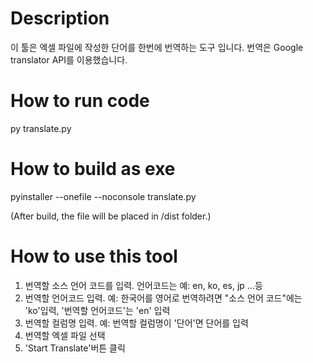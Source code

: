 

# Description

이 툴은 엑셀 파일에 작성한 단어를 한번에 번역하는 도구 입니다.
번역은 Google translator API를 이용했습니다.

# How to run code

py translate.py

# How to build as exe

pyinstaller --onefile --noconsole translate.py

(After build, the file will be placed in /dist folder.)

# How to use this tool

1) 번역할 소스 언어 코드를 입력.  언어코드는 예: en, ko, es, jp ...등
2) 번역할 언어코드 입력.  예: 한국어를 영어로 번역하려면  "소스 언어 코드"에는 'ko'입력,  '번역할 언어코드'는 'en' 입력 
3) 번역할 컬럼명 입력. 예: 번역할 컬럼명이 '단어'면  단어를 입력 
4) 번역할 엑셀 파일 선택 
5) 'Start Translate'버튼 클릭  





